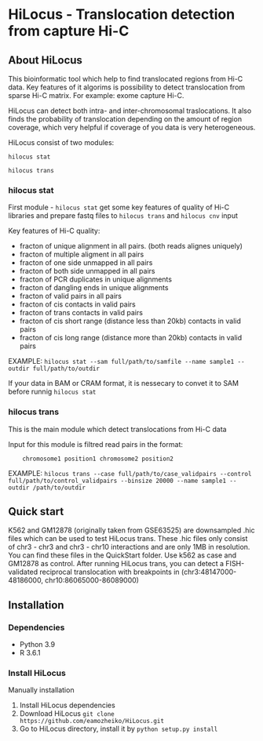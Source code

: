 # HiLocus - Translocation detection from capture Hi-C

## About HiLocus

This bioinformatic tool which help to find translocated regions from Hi-C data.
Key features of it algorims is possibility to detect translocation from sparse Hi-C matrix. For example: exome capture Hi-C.

HiLocus can detect both intra- and inter-chromosomal traslocations. It also finds the probability of translocation depending on the amount of region coverage, which very helpful if coverage of you data is very heterogeneous.

HiLocus consist of two modules:
```
hilocus stat

hilocus trans

```

### hilocus stat

First module - ```hilocus stat``` get some key features of quality of Hi-C libraries and prepare fastq files to ```hilocus trans``` and ```hilocus cnv``` input

Key features of Hi-C quality:

- fracton of unique alignment in all pairs. (both reads alignes uniquely)
- fracton of multiple aligment in all pairs
- fracton of one side unmapped in all pairs
- fracton of both side unmapped in all pairs
- fracton of PCR duplicates in unique alignments
- fracton of dangling ends in unique alignments
- fracton of valid pairs in all pairs
- fracton of cis contacts in valid pairs
- fracton of trans contacts in valid pairs
- fracton of cis short range (distance less than 20kb) contacts in valid pairs
- fracton of cis long range (distance more than 20kb) contacts in valid pairs

EXAMPLE: ```hilocus stat --sam full/path/to/samfile --name sample1 --outdir full/path/to/outdir```

If your data in BAM or CRAM format, it is nessecary to convet it to SAM before runnig ```hilocus stat```

### hilocus trans

This is the main module which detect translocations from Hi-C data

Input for this module is filtred read pairs in the format:

```
    chromosome1 position1 chromosome2 position2
```

EXAMPLE: ```hilocus trans --case full/path/to/case_validpairs --control full/path/to/control_validpairs --binsize 20000 --name sample1 --outdir /path/to/outdir```

## Quick start

K562 and GM12878 (originally taken from GSE63525) are downsampled .hic files which can be used to test HiLocus trans. These .hic files only consist of chr3 - chr3 and chr3 - chr10 interactions and are only 1MB in resolution. You can find these files in the QuickStart folder. Use k562 as case and GM12878 as control. After running HiLocus trans, you can detect a FISH-validated reciprocal translocation with breakpoints in (chr3:48147000-48186000, chr10:86065000-86089000)

## Installation

### Dependencies

- Python 3.9
- R 3.6.1

### Install HiLocus
Manually installation 

1. Install HiLocus dependencies
2. Download HiLocus ```git clone https://github.com/eamozheiko/HiLocus.git```
3. Go to HiLocus directory, install it by ```python setup.py install```





